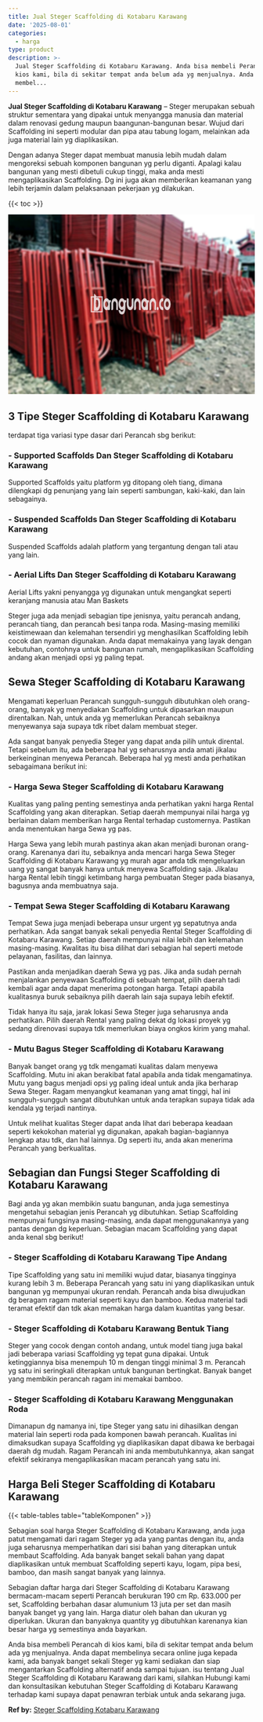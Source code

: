 ```yaml
---
title: Jual Steger Scaffolding di Kotabaru Karawang
date: '2025-08-01'
categories:
  - harga
type: product
description: >-
  Jual Steger Scaffolding di Kotabaru Karawang. Anda bisa membeli Perancah di
  kios kami, bila di sekitar tempat anda belum ada yg menjualnya. Anda dapat
  membel...
---
```


**Jual Steger Scaffolding di Kotabaru Karawang** – Steger merupakan sebuah struktur sementara yang dipakai untuk menyangga manusia dan material dalam renovasi gedung maupun baangunan-bangunan besar. Wujud dari Scaffolding ini seperti modular dan pipa atau tabung logam, melainkan ada juga material lain yg diaplikasikan.

Dengan adanya Steger dapat membuat manusia lebih mudah dalam mengoreksi sebuah komponen bangunan yg perlu diganti. Apalagi kalau bangunan yang mesti dibetuli cukup tinggi, maka anda mesti mengaplikasikan Scaffolding. Dg ini juga akan memberikan keamanan yang lebih terjamin dalam pelaksanaan pekerjaan yg dilakukan.

{{< toc >}}

![Jual Steger Scaffolding di Kotabaru Karawang](/images/sewa-scaffolding-steger-08.png)

## 3 Tipe Steger Scaffolding di Kotabaru Karawang

terdapat tiga variasi type dasar dari Perancah sbg berikut:

### \- Supported Scaffolds Dan Steger Scaffolding di Kotabaru Karawang

Supported Scaffolds yaitu platform yg ditopang oleh tiang, dimana dilengkapi dg penunjang yang lain seperti sambungan, kaki-kaki, dan lain sebagainya.

### \- Suspended Scaffolds Dan Steger Scaffolding di Kotabaru Karawang

Suspended Scaffolds adalah platform yang tergantung dengan tali atau yang lain.

### \- Aerial Lifts Dan Steger Scaffolding di Kotabaru Karawang

Aerial Lifts yakni penyangga yg digunakan untuk mengangkat seperti keranjang manusia atau Man Baskets

Steger juga ada menjadi sebagian tipe jenisnya, yaitu perancah andang, perancah tiang, dan perancah besi tanpa roda. Masing-masing memiliki keistimewaan dan kelemahan tersendiri yg menghasilkan Scaffolding lebih cocok dan nyaman digunakan. Anda dapat memakainya yang layak dengan kebutuhan, contohnya untuk bangunan rumah, mengaplikasikan Scaffolding andang akan menjadi opsi yg paling tepat.

## Sewa Steger Scaffolding di Kotabaru Karawang

Mengamati keperluan Perancah sungguh-sungguh dibutuhkan oleh orang-orang, banyak yg menyediakan Scaffolding untuk dipasarkan maupun direntalkan. Nah, untuk anda yg memerlukan Perancah sebaiknya menyewanya saja supaya tdk ribet dalam membuat steger.

Ada sangat banyak penyedia Steger yang dapat anda pilih untuk dirental. Tetapi sebelum itu, ada beberapa hal yg seharusnya anda amati jikalau berkeinginan menyewa Perancah. Beberapa hal yg mesti anda perhatikan sebagaimana berikut ini:

### \- Harga Sewa Steger Scaffolding di Kotabaru Karawang

Kualitas yang paling penting semestinya anda perhatikan yakni harga Rental Scaffolding yang akan diterapkan. Setiap daerah mempunyai nilai harga yg berlainan dalam memberikan harga Rental terhadap customernya. Pastikan anda menentukan harga Sewa yg pas.

Harga Sewa yang lebih murah pastinya akan akan menjadi buronan orang-orang. Karenanya dari itu, sebaiknya anda mencari harga Sewa Steger Scaffolding di Kotabaru Karawang yg murah agar anda tdk mengeluarkan uang yg sangat banyak hanya untuk menyewa Scaffolding saja. Jikalau harga Rental lebih tinggi ketimbang harga pembuatan Steger pada biasanya, bagusnya anda membuatnya saja.

### \- Tempat Sewa Steger Scaffolding di Kotabaru Karawang

Tempat Sewa juga menjadi beberapa unsur urgent yg sepatutnya anda perhatikan. Ada sangat banyak sekali penyedia Rental Steger Scaffolding di Kotabaru Karawang. Setiap daerah mempunyai nilai lebih dan kelemahan masing-masing. Kwalitas itu bisa dilihat dari sebagian hal seperti metode pelayanan, fasilitas, dan lainnya.

Pastikan anda menjadikan daerah Sewa yg pas. Jika anda sudah pernah menjalankan penyewaan Scaffolding di sebuah tempat, pilih daerah tadi kembali agar anda dapat menerima potongan harga. Tetapi apabila kualitasnya buruk sebaiknya pilih daerah lain saja supaya lebih efektif.

Tidak hanya itu saja, jarak lokasi Sewa Steger juga seharusnya anda perhatikan. Pilih daerah Rental yang paling dekat dg lokasi proyek yg sedang direnovasi supaya tdk memerlukan biaya ongkos kirim yang mahal.

### \- Mutu Bagus Steger Scaffolding di Kotabaru Karawang

Banyak banget orang yg tdk mengamati kualitas dalam menyewa Scaffolding. Mutu ini akan berakibat fatal apabila anda tidak mengamatinya. Mutu yang bagus menjadi opsi yg paling ideal untuk anda jika berharap Sewa Steger. Ragam menyangkut keamanan yang amat tinggi, hal ini sungguh-sungguh sangat dibutuhkan untuk anda terapkan supaya tidak ada kendala yg terjadi nantinya.

Untuk melihat kualitas Steger dapat anda lihat dari beberapa keadaan seperti kekokohan material yg digunakan, apakah bagian-bagiannya lengkap atau tdk, dan hal lainnya. Dg seperti itu, anda akan menerima Perancah yang berkualitas.

## Sebagian dan Fungsi Steger Scaffolding di Kotabaru Karawang

Bagi anda yg akan membikin suatu bangunan, anda juga semestinya mengetahui sebagian jenis Perancah yg dibutuhkan. Setiap Scaffolding mempunyai fungsinya masing-masing, anda dapat menggunakannya yang pantas dengan dg keperluan. Sebagian macam Scaffolding yang dapat anda kenal sbg berikut!

### \- Steger Scaffolding di Kotabaru Karawang Tipe Andang

Tipe Scaffolding yang satu ini memiliki wujud datar, biasanya tingginya kurang lebih 3 m. Beberapa Perancah yang satu ini yang diaplikasikan untuk bangunan yg mempunyai ukuran rendah. Perancah anda bisa diwujudkan dg beragam ragam material seperti kayu dan bamboo. Kedua material tadi teramat efektif dan tdk akan memakan harga dalam kuantitas yang besar.

### \- Steger Scaffolding di Kotabaru Karawang Bentuk Tiang

Steger yang cocok dengan contoh andang, untuk model tiang juga bakal jadi beberapa variasi Scaffolding yg tepat guna dipakai. Untuk ketinggiannya bisa menempuh 10 m dengan tinggi minimal 3 m. Perancah yg satu ini seringkali diterapkan untuk bangunan bertingkat. Banyak banget yang membikin perancah ragam ini memakai bamboo.

### \- Steger Scaffolding di Kotabaru Karawang Menggunakan Roda

Dimanapun dg namanya ini, tipe Steger yang satu ini dihasilkan dengan material lain seperti roda pada komponen bawah perancah. Kualitas ini dimaksudkan supaya Scaffolding yg diaplikasikan dapat dibawa ke berbagai daerah dg mudah. Ragam Perancah ini anda membutuhkannya, akan sangat efektif sekiranya mengaplikasikan macam perancah yang satu ini.

## Harga Beli Steger Scaffolding di Kotabaru Karawang

{{< table-tables table="tableKomponen" >}}

Sebagian soal harga Steger Scaffolding di Kotabaru Karawang, anda juga patut mengamati dari ragam Steger yg ada yang pantas dengan itu, anda juga seharusnya memperhatikan dari sisi bahan yang diterapkan untuk membaut Scaffolding. Ada banyak banget sekali bahan yang dapat diaplikasikan untuk membuat Scaffolding seperti kayu, logam, pipa besi, bamboo, dan masih sangat banyak yang lainnya.

Sebagian daftar harga dari Steger Scaffolding di Kotabaru Karawang bermacam-macam seperti Perancah berukuran 190 cm Rp. 633.000 per set, Scaffolding berbahan dasar alumunium 13 juta per set dan masih banyak banget yg yang lain. Harga diatur oleh bahan dan ukuran yg diperlukan. Ukuran dan banyaknya quantity yg dibutuhkan karenanya kian besar harga yg semestinya anda bayarkan.

Anda bisa membeli Perancah di kios kami, bila di sekitar tempat anda belum ada yg menjualnya. Anda dapat membelinya secara online juga kepada kami, ada banyak banget sekali Steger yg kami sediakan dan siap mengantarkan Scaffolding alternatif anda sampai tujuan. isu tentang Jual Steger Scaffolding di Kotabaru Karawang dari kami, silahkan Hubungi kami dan konsultasikan kebutuhan Steger Scaffolding di Kotabaru Karawang terhadap kami supaya dapat penawran terbiak untuk anda sekarang juga.

**Ref by:** [Steger Scaffolding Kotabaru Karawang](https://id.wikipedia.org/wiki/Steger)

